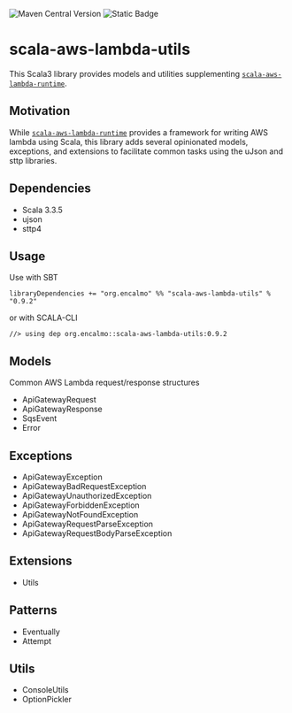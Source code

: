 ![Maven Central Version](https://img.shields.io/maven-central/v/org.encalmo/scala-aws-lambda-utils_3?style=for-the-badge) ![Static Badge](https://img.shields.io/badge/docs-scaladoc-red?style=for-the-badge&link=https%3A%2F%2Fencalmo.github.io%2Fscala-aws-lambda-utils%2Forg%2Fencalmo%2Flambda.html)


# scala-aws-lambda-utils

This Scala3 library provides models and utilities supplementing [`scala-aws-lambda-runtime`](https://github.com/encalmo/scala-aws-lambda-runtime).

## Motivation

While [`scala-aws-lambda-runtime`](https://github.com/encalmo/scala-aws-lambda-runtime) provides a framework for writing AWS lambda using Scala, this library adds several opinionated models, exceptions, and extensions to facilitate common tasks using the uJson and sttp libraries.

## Dependencies

- Scala 3.3.5
- ujson
- sttp4

## Usage

Use with SBT

    libraryDependencies += "org.encalmo" %% "scala-aws-lambda-utils" % "0.9.2"

or with SCALA-CLI

    //> using dep org.encalmo::scala-aws-lambda-utils:0.9.2

## Models

Common AWS Lambda request/response structures

- ApiGatewayRequest
- ApiGatewayResponse
- SqsEvent
- Error

## Exceptions

- ApiGatewayException
- ApiGatewayBadRequestException
- ApiGatewayUnauthorizedException
- ApiGatewayForbiddenException
- ApiGatewayNotFoundException
- ApiGatewayRequestParseException
- ApiGatewayRequestBodyParseException

## Extensions

- Utils

## Patterns

- Eventually
- Attempt

## Utils

- ConsoleUtils
- OptionPickler


